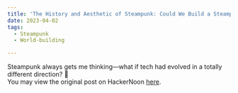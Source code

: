 ```yaml
---
title: 'The History and Aesthetic of Steampunk: Could We Build a Steampunk World?'
date: 2023-04-02
tags:
  - Steampunk
  - World-building

---
```


Steampunk always gets me thinking—what if tech had evolved in a totally different direction? 🔩 <br> You may view the original post on HackerNoon [here]([https://hackernoon.com/a-brief-history-of-open-source](https://hackernoon.com/the-history-and-aesthetic-of-steampunk-could-we-build-a-steampunk-world)).

